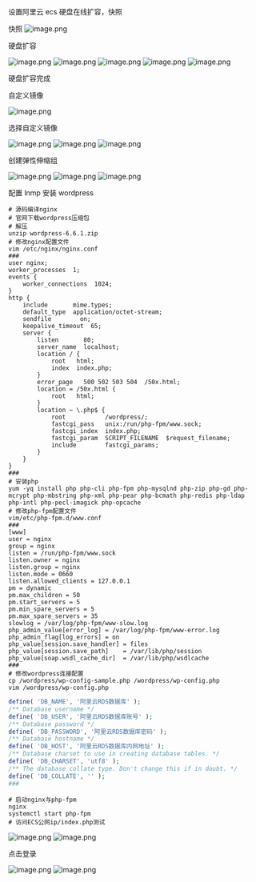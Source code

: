 设置阿里云 ecs 硬盘在线扩容，快照

快照
![image.png](https://gitee.com/zhaojiedong/img/raw/master/20240904175645.png)

硬盘扩容

![image.png](https://gitee.com/zhaojiedong/img/raw/master/20240904175734.png)
![image.png](https://gitee.com/zhaojiedong/img/raw/master/20240904175813.png)
![image.png](https://gitee.com/zhaojiedong/img/raw/master/20240904175843.png)
![image.png](https://gitee.com/zhaojiedong/img/raw/master/20240904175941.png)
![image.png](https://gitee.com/zhaojiedong/img/raw/master/20240904175951.png)

硬盘扩容完成

自定义镜像

![image.png](https://gitee.com/zhaojiedong/img/raw/master/20240904180049.png)

选择自定义镜像

![image.png](https://gitee.com/zhaojiedong/img/raw/master/20240904180135.png)
![image.png](https://gitee.com/zhaojiedong/img/raw/master/20240904180148.png)
![image.png](https://gitee.com/zhaojiedong/img/raw/master/20240904180153.png)

创建弹性伸缩组

![image.png](https://gitee.com/zhaojiedong/img/raw/master/20240904180853.png)
![image.png](https://gitee.com/zhaojiedong/img/raw/master/20240904180822.png)
![image.png](https://gitee.com/zhaojiedong/img/raw/master/20240904180950.png)

配置 lnmp 安装 wordpress

```shell
# 源码编译nginx
# 官网下载wordpress压缩包
# 解压
unzip wordpress-6.6.1.zip 
# 修改nginx配置文件
vim /etc/nginx/nginx.conf
###
user nginx;
worker_processes  1;
events {
    worker_connections  1024;
}
http {
    include       mime.types;
    default_type  application/octet-stream;
    sendfile        on;
    keepalive_timeout  65;
    server {
        listen       80;
        server_name  localhost;
        location / {
            root   html;
            index  index.php;
        }
        error_page   500 502 503 504  /50x.html;
        location = /50x.html {
            root   html;
        }
        location ~ \.php$ {
            root           /wordpress/;
            fastcgi_pass   unix:/run/php-fpm/www.sock;
            fastcgi_index  index.php;
            fastcgi_param  SCRIPT_FILENAME  $request_filename;
            include        fastcgi_params;
        }
    }
}
###
# 安装php
yum -yq install php php-cli php-fpm php-mysqlnd php-zip php-gd php-mcrypt php-mbstring php-xml php-pear php-bcmath php-redis php-ldap php-intl php-pecl-imagick php-opcache
# 修改php-fpm配置文件
vim/etc/php-fpm.d/www.conf 
###
[www]
user = nginx
group = nginx
listen = /run/php-fpm/www.sock
listen.owner = nginx
listen.group = nginx
listen.mode = 0660
listen.allowed_clients = 127.0.0.1
pm = dynamic
pm.max_children = 50
pm.start_servers = 5
pm.min_spare_servers = 5
pm.max_spare_servers = 35
slowlog = /var/log/php-fpm/www-slow.log
php_admin_value[error_log] = /var/log/php-fpm/www-error.log
php_admin_flag[log_errors] = on
php_value[session.save_handler] = files
php_value[session.save_path]    = /var/lib/php/session
php_value[soap.wsdl_cache_dir]  = /var/lib/php/wsdlcache
###
# 修改wordpress连接配置
cp /wordpress/wp-config-sample.php /wordpress/wp-config.php
vim /wordpress/wp-config.php
```
```php
define( 'DB_NAME', '阿里云RDS数据库' );
/** Database username */
define( 'DB_USER', '阿里云RDS数据库账号' );
/** Database password */
define( 'DB_PASSWORD', '阿里云RDS数据库密码' );
/** Database hostname */
define( 'DB_HOST', '阿里云RDS数据库内网地址' );
/** Database charset to use in creating database tables. */
define( 'DB_CHARSET', 'utf8' );
/** The database collate type. Don't change this if in doubt. */
define( 'DB_COLLATE', '' );
###
```
```shell
# 启动nginx与php-fpm
nginx
systemctl start php-fpm
# 访问ECS公网ip/index.php测试
```
![image.png](https://gitee.com/zhaojiedong/img/raw/master/20240904213441.png)
![image.png](https://gitee.com/zhaojiedong/img/raw/master/20240904213523.png)

点击登录

![image.png](https://gitee.com/zhaojiedong/img/raw/master/20240904213548.png)
![image.png](https://gitee.com/zhaojiedong/img/raw/master/20240904213650.png)
